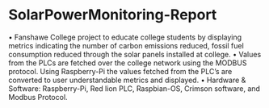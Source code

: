# SolarPowerMonitoring-Report
• Fanshawe College project to educate college students by displaying metrics indicating the number of carbon emissions reduced, fossil fuel consumption reduced through the solar panels installed at college.
• Values from the PLCs are fetched over the college network using the MODBUS protocol. Using Raspberry-Pi the values fetched from the PLC’s are converted to user understandable metrics and displayed.
• Hardware & Software: Raspberry-Pi, Red lion PLC, Raspbian-OS, Crimson software, and Modbus Protocol.
